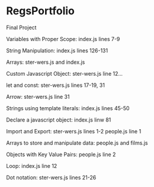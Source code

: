 # RegsPortfolio

Final Project

Variables with Proper Scope: 
index.js lines 7-9

String Manipulation:
index.js lines 126-131

Arrays:
ster-wers.js and index.js

Custom Javascript Object:
ster-wers.js line 12...


let and const:
ster-wers.js lines 17-19, 31

Arrow:
ster-wers.js line 31

Strings using template literals:
index.js lines 45-50

Declare a javascript object:
index.js linw 81

Import and Export:
ster-wers.js lines 1-2
people.js line 1


Arrays to store and manipulate data: 
people.js and films.js

Objects with Key Value Pairs: 
people.js line 2

Loop:
index.js line 12

Dot notation:
ster-wers.js lines 21-26